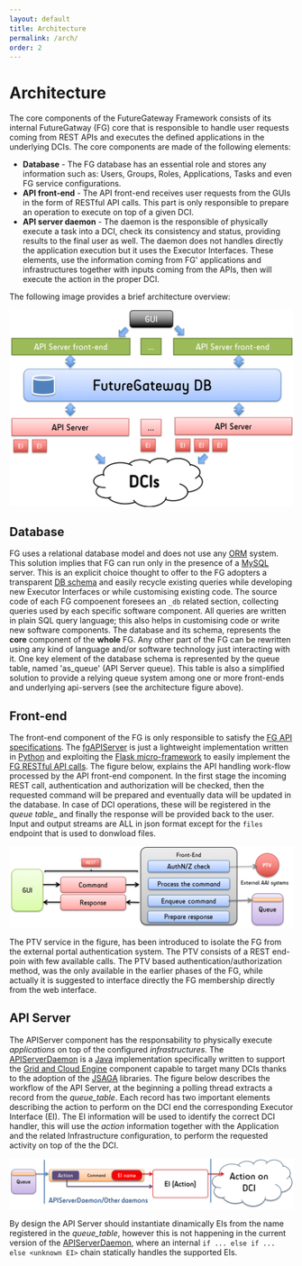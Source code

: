 ```yaml
---
layout: default
title: Architecture
permalink: /arch/
order: 2
---
```


# Architecture
The core components of the FutureGateway Framework consists of its internal FutureGatway (FG) core that is responsible to handle user requests coming from REST APIs and executes the defined applications in the underlying DCIs. The core components are made of the following elements:

* **Database** - The FG database has an essential role and stores any information such as: Users, Groups, Roles, Applications, Tasks and even FG service configurations.
* **API front-end** - The API front-end receives user requests from the GUIs in the form of RESTful API calls. This part is only responsible to prepare an operation to execute on top of a given DCI.
* **API server daemon** - The daemon is the responsible of physically execute a task into a DCI, check its consistency and status, providing results to the final user as well. The daemon does not handles directly the application execution but it uses the Executor Interfaces. These elements, use the information  coming from FG' applications and infrastructures together with inputs coming from the APIs, then will execute the action in the proper DCI.

The following image provides a brief architecture overview:

![FGSG](/images/FG_arch.png)

## Database
FG uses a relational database model and does not use any [ORM][ORM] system. This solution implies that FG can run only in the presence of a [MySQL][MYSQL] server. This is an explicit choice thought to offer to the FG adopters a transparent [DB schema][FGDB] and easily recycle existing queries while developing new Executor Interfaces or while customising existing code.
The source code of each FG compoenent foresees an `_db` related section, collecting queries used by each specific software component. All queries are written in plain SQL query language; this also helps in customising code or write new software components.
The database and its schema, represents the **core** component of the **whole** FG. Any other part of the FG can be rewritten using any kind of language and/or software technology just interacting with it.
One key element of the database schema is represented by the queue table, named 'as_queue' (API Server queue). This table is also a simplified solution to provide a relying queue system among one or more front-ends and underlying api-servers (see the architecture figure above).

## Front-end
The front-end component of the FG is only responsible to satisfy the [FG API specifications][FGAPISPECS]. The [fgAPIServer][FGAPISERVER] is just a lightweight implementation written in [Python][PYTHON] and exploiting the [Flask micro-framework][FLASK] to easily implement the [FG RESTful API calls](/fgfapis/).
The figure below, explains the API handling work-flow processed by the API front-end component. In the first stage the incoming REST call, authentication and authorization will be checked, then the requested command will be prepared and eventually data will be updated in the database. In case of DCI operations, these will be registered in the _queue table__ and finally the response will be provided back to the user. Input and output streams are ALL in json format except for the `files` endpoint that is used to donwload files.

![Front-end architecture](/images/front-end-arch.png)

The PTV service in the figure, has been introduced to isolate the FG from the external portal authentication system. The PTV consists of a REST end-poin with few available calls. The PTV based authentication/authorization method, was the only available in the earlier phases of the FG, while actually it is suggested to interface directly the FG membership directly from the web interface.

## API Server
The APIServer component has the responsability to physically execute _applications_ on top of the configured _infrastructures_. The [APIServerDaemon][APISRVDAEMON] is a [Java][JAVA] implementation specifically written to support the [Grid and Cloud Engine][GNCENG] component capable to target many DCIs thanks to the adoption of the [JSAGA][JSAGA] libraries.
The figure below describes the workflow of the API Server, at the beginning a polling thread extracts a record from the _queue_table_. Each record has two important elements describing the action to perform on the DCI end the corresponding Executor Interface (EI).
The EI information will be used to identify the correct DCI handler, this will use the _action_ information together with the Application and the related Infrastructure configuration, to perform the requested activity on top of the the DCI.

![Back-end architecture](/images/back-end-arch.png)

By design the API Server should instantiate dinamically EIs from the name registered in the _queue_table_, however this is not happening in the current version of the [APIServerDaemon][APISRVDAEMON], where an internal `if ... else if ... else <unknown EI>` chain statically handles the supported EIs.

[BREW]: https://brew.sh
[APACHE2]: https://www.apache.org/licenses/LICENSE-2.0
[GITHUB]: https://github.com
[ORM]: https://en.wikipedia.org/wiki/Object-relational_mapping
[MYSQL]: https://www.mysql.com
[FGDB]: https://github.com/FutureGatewayFramework/fgAPIServer/blob/master/fgapiserver_db.sql
[FGAPISPECS]: http://docs.fgapis.apiary.io/#
[FGAPISERVER]: https://github.com/FutureGatewayFramework/fgAPIServer
[FLASK]: http://flask.pocoo.org
[PYTHON]: https://www.python.org
[JAVA]: https://www.java.com/en/ 
[PYTHON]: https://www.python.org
[APISRVDAEMON]: https://github.com/FutureGatewayFramework/APIServerDaemon
[GNCENG]: https://github.com/csgf/grid-and-cloud-engine/tree/FutureGateway
[JSAGA]: http://software.in2p3.fr/jsaga/latest-release/

